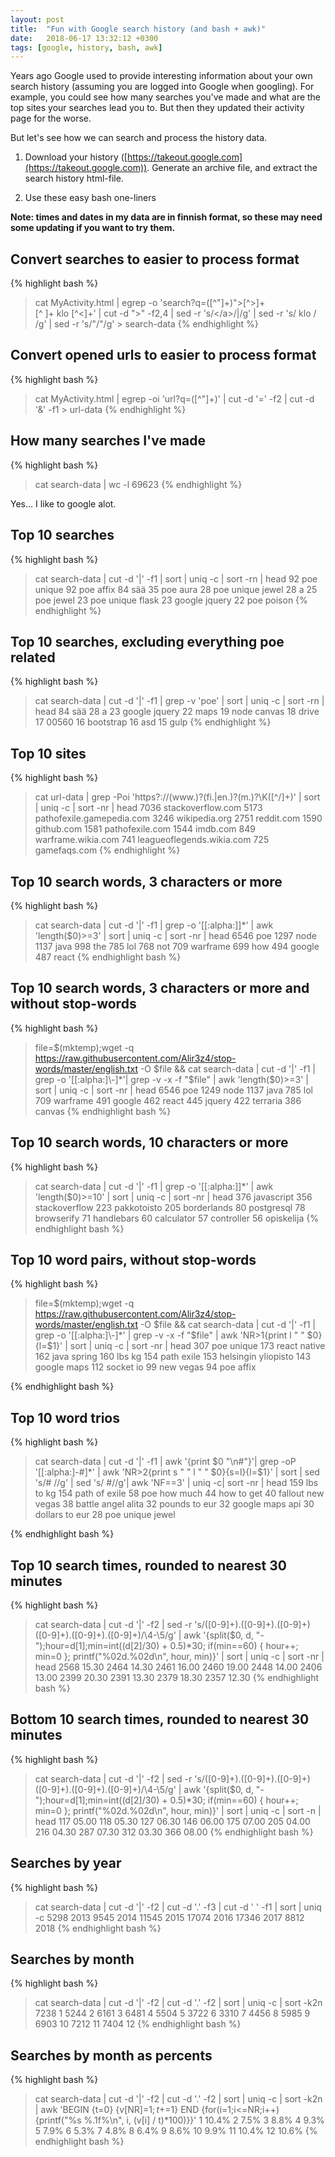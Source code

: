 ```yaml
---
layout: post
title:  "Fun with Google search history (and bash + awk)"
date:   2018-06-17 13:32:12 +0300
tags: [google, history, bash, awk]
---
```


Years ago Google used to provide interesting information about your own search history (assuming you are logged into Google when googling). For example, you could see how many searches you've made and what are the top sites your searches lead you to. But then they updated their activity page for the worse.

But let's see how we can search and process the history data.

1. Download your history ([https://takeout.google.com](https://takeout.google.com)). Generate an archive file, and extract the search history html-file.

2. Use these easy bash one-liners

<!--more-->

**Note: times and dates in my data are in finnish format, so these may need some updating if you want to try them.**

## Convert searches to easier to process format

{% highlight bash %}
> cat MyActivity.html | egrep -o 'search\?q=([^"]+)">[^>]+</a><br>[^ ]+ klo [^<]+'  | cut -d ">" -f2,4 | sed -r 's/<\/a>/|/g' | sed -r 's/ klo / /g' | sed -r 's/&quot;/"/g' > search-data
{% endhighlight %}

## Convert opened urls to easier to process format
{% highlight bash %}
> cat MyActivity.html | egrep -oi 'url\?q=([^"]+)'  | cut -d '=' -f2 | cut -d '&' -f1 > url-data
{% endhighlight %}

## How many searches I've made

{% highlight bash %}
> cat search-data | wc -l
> 69623
{% endhighlight %}

Yes... I like to google alot.

## Top 10 searches

{% highlight bash %}
> cat search-data | cut -d '|' -f1 | sort | uniq -c | sort -rn | head
>   92 poe unique
    92 poe affix
    84 sää
    35 poe aura
    28 poe unique jewel
    28 a
    25 poe jewel
    23 poe unique flask
    23 google jquery
    22 poe poison
{% endhighlight %}

## Top 10 searches, excluding everything poe related

{% highlight bash %}
> cat search-data | cut -d '|' -f1 | grep -v 'poe' | sort | uniq -c | sort -rn | head
>   84 sää
    28 a
    23 google jquery
    22 maps
    19 node canvas
    18 drive
    17 00560
    16 bootstrap
    16 asd
    15 gulp
{% endhighlight %}

## Top 10 sites

{% highlight bash %}
> cat url-data |  grep -Poi 'https?://(www\.)?(fi\.|en\.)?(m\.)?\K([^/]+)' | sort | uniq -c | sort -nr | head
>  7036 stackoverflow.com
   5173 pathofexile.gamepedia.com
   3246 wikipedia.org
   2751 reddit.com
   1590 github.com
   1581 pathofexile.com
   1544 imdb.com
    849 warframe.wikia.com
    741 leagueoflegends.wikia.com
    725 gamefaqs.com
{% endhighlight %}

## Top 10 search words, 3 characters or more

{% highlight bash %}
> cat search-data | cut -d '|' -f1 | grep -o '[[:alpha:]]*' | awk 'length($0)>=3' | sort | uniq -c | sort -nr | head
>  6546 poe
   1297 node
   1137 java
    998 the
    785 lol
    768 not
    709 warframe
    699 how
    494 google
    487 react
{% endhighlight bash %}


## Top 10 search words, 3 characters or more and without stop-words

{% highlight bash %}
> file=$(mktemp);wget -q https://raw.githubusercontent.com/Alir3z4/stop-words/master/english.txt -O $file && cat search-data | cut -d '|' -f1 | grep -o '[[:alpha:]\-]*'| grep -v -x -f "$file" | awk 'length($0)>=3' | sort | uniq -c | sort -nr | head
>  6546 poe
   1249 node
   1137 java
    785 lol
    709 warframe
    491 google
    462 react
    445 jquery
    422 terraria
    386 canvas
{% endhighlight bash %}

## Top 10 search words, 10 characters or more

{% highlight bash %}
> cat search-data | cut -d '|' -f1 | grep -o '[[:alpha:]]*' | awk 'length($0)>=10' | sort | uniq -c | sort -nr | head
>   376 javascript
    356 stackoverflow
    223 pakkotoisto
    205 borderlands
     80 postgresql
     78 browserify
     71 handlebars
     60 calculator
     57 controller
     56 opiskelija
{% endhighlight bash %}


## Top 10 word pairs, without stop-words

{% highlight bash %}
> file=$(mktemp);wget -q https://raw.githubusercontent.com/Alir3z4/stop-words/master/english.txt -O $file && cat search-data | cut -d '|' -f1 | grep -o '[[:alpha:]\-]*' | grep -v -x -f "$file" | awk 'NR>1{print l " " $0}{l=$1}' | sort | uniq -c | sort -nr | head
>   307 poe unique
    173 react native
    162 java spring
    160 lbs kg
    154 path exile
    153 helsingin yliopisto
    143 google maps
    112 socket io
     99 new vegas
     94 poe affix

{% endhighlight bash %}

## Top 10 word trios 

{% highlight bash %}
> cat search-data | cut -d '|' -f1 | awk '{print $0 "\n#"}'| grep -oP '[[:alpha:]\-#]*' | awk 'NR>2{print s " " l " " $0}{s=l}{l=$1}' | sort | sed 's/\# //g' | sed 's/ \#//g'| awk 'NF==3' | uniq -c| sort -nr | head
>   159 lbs to kg
    154 path of exile
     58 poe how much
     44 how to get
     40 fallout new vegas
     38 battle angel alita
     32 pounds to eur
     32 google maps api
     30 dollars to eur
     28 poe unique jewel

{% endhighlight bash %}

## Top 10 search times, rounded to nearest 30 minutes

{% highlight bash %}
> cat search-data | cut -d '|' -f2 | sed -r 's/([0-9]+)\.([0-9]+)\.([0-9]+) ([0-9]+)\.([0-9]+)\.([0-9]+)/\4-\5/g' | awk '{split($0, d, "-");hour=d[1];min=int((d[2]/30) + 0.5)*30; if(min==60) { hour++; min=0 };  printf("%02d.%02d\n", hour, min)}' | sort | uniq -c  | sort -nr | head
>   2568 15.30
    2464 14.30
    2461 16.00
    2460 19.00
    2448 14.00
    2406 13.00
    2399 20.30
    2391 13.30
    2379 18.30
    2357 12.30
{% endhighlight bash %}


## Bottom 10 search times, rounded to nearest 30 minutes

{% highlight bash %}
> cat search-data | cut -d '|' -f2 | sed -r 's/([0-9]+)\.([0-9]+)\.([0-9]+) ([0-9]+)\.([0-9]+)\.([0-9]+)/\4-\5/g' | awk '{split($0, d, "-");hour=d[1];min=int((d[2]/30) + 0.5)*30; if(min==60) { hour++; min=0 };  printf("%02d.%02d\n", hour, min)}' | sort | uniq -c  | sort -n | head
>   117 05.00
    118 05.30
    127 06.30
    146 06.00
    175 07.00
    205 04.00
    216 04.30
    287 07.30
    312 03.30
    366 08.00
{% endhighlight bash %}

## Searches by year

{% highlight bash %}
> cat search-data | cut -d '|' -f2 | cut -d '.' -f3 | cut -d ' ' -f1 | sort | uniq -c
>  5298 2013
   9545 2014
  11545 2015
  17074 2016
  17346 2017
   8812 2018
{% endhighlight bash %}

## Searches by month

{% highlight bash %}
> cat search-data | cut -d '|' -f2 | cut -d '.' -f2 | sort | uniq -c | sort  -k2n
>  7238 1
   5244 2
   6161 3
   6481 4
   5504 5
   3722 6
   3310 7
   4456 8
   5985 9
   6903 10
   7212 11
   7404 12
{% endhighlight bash %}

## Searches by month as percents

{% highlight bash %}
> cat search-data | cut -d '|' -f2 | cut -d '.' -f2 | sort | uniq -c | sort  -k2n  | awk 'BEGIN {t=0} {v[NR]=$1;t+=$1} END {for(i=1;i<=NR;i++) {printf("%s %.1f%\n", i,  (v[i] / t)*100)}}'
>  1 10.4%
   2 7.5%
   3 8.8%
   4 9.3%
   5 7.9%
   6 5.3%
   7 4.8%
   8 6.4%
   9 8.6%
   10 9.9%
   11 10.4%
   12 10.6%
{% endhighlight bash %}
